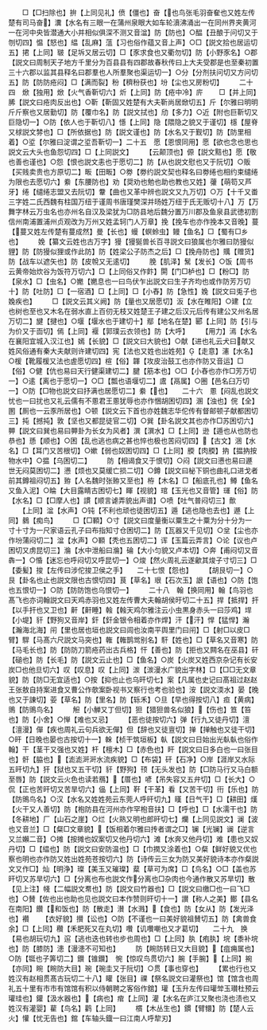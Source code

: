<!-- { "loadSidebar": true } -->
　　□【□扫除也】拚【上同见礼】偾【僵也】奋【也鸟张毛羽奋奞也又姓左传楚有司马奋】瀵【水名有三眼一在蒲州泉眼大如车轮濆沸涌出一在同州界夹黄河一在河中央皆潜通大小并相似俱深不测又音湓】防【防也】○醖【丑酿于问切又于刎切四】愠【怒也】緼【乱麻】蕰【习也俗作蕴又音上声】○□【説文拾也居运切五】捃【上同】皲【足坼又居云切】□【豕求食也又衢勿切】防【小野豕名】○郡【説文曰周制天子地方千里分为百县县有四郡故春秋传曰上大夫受郡是也至秦初置三十六郡以监其县释名曰郡羣也人所羣聚也渠运切一】○分【分剂扶问切又方问切五】防【防防疮闷】□【满而裂】秎【穧秎获也】坋【尘也又房粉切】
　　二十四　焮【独用】焮【火气香靳切六】炘【上同】防【疮中冷】庍
　　□【并上同】脪【説文曰疮肉反出也】○靳【靳固又姓楚有大夫靳尚居焮切五】斤【尔雅曰明明斤斤察也又居勤切】防【覆巾名】防【説文拭也】劤【多力】○近【附也巨靳切又巨隐切一】○防【依人也于靳切八】懚【上同】隐【隈隐之貌又于谨切】檼【屋脊又梂説文棼也】□【所依据也】防【説文谨也】防【水名又于觐切】防【防里相着】○垽【尔雅曰淀谓之垽吾靳切一】二十五　愿【恩恨同用】愿【欲也念也思也説文云大头也鱼怨切四】□【上同説文】
　　【云颠顶也】傆【説文黠也】愿【敬也善也谨也】○怨【恨也説文恚也于愿切二】防【从也説文慰也又于阮切】○贩【买贱卖贵也方原切二】畈【田畈】○劵【劵约説文契也释名曰劵绻也相约束缱绻为限也去愿切六】絭【东腰防也】劝【奨劝也勉也助也教也又姓】虇【萌笱又芦牙】绻【缱绻志盟又去阮切】韏【曲也又革中辨也説文又九万切】○万【十千又畨三字姓二氏西魏有柱国万纽于谨周书唐瑾樊深并旸姓万纽于氏无贩切十八】万【万舞字林云万虫名也亦州名自汉及梁犹为□防县地后魏分置万川郡及鱼泉县武徳初割信州南浦置浦州贞观改为万州又姓孟轲门人万章】挽【挽车也亦作挽本又音晚】蔓【蔓又姓左传楚有蔓成然】曼【长也】蟃【螟蛉虫】鳗【鱼名】□【蜀有□乡也】
　　娩【纂文云姓也古万字】獌【獌狿兽长百寻説文曰狼属也尔雅曰防獌似貍】防【防獌似狸或作此防】防【姓梁公子防杰之后】□【挽舟防也】贎【赠货】防【战车以遮矢也】防【皮帨又无逺切】
　　脕【肌泽】鬗【发长】○饭【周书云黄帝始炊谷为饭符万切六】□【上同俗又作飰】閞【门□栌也】□【粉□】防【泉水】□【虫名】○嬔【嬎息也一曰鸟伏乍出説文曰生子齐均也或作防芳万切十】防【吐防】□【一宿酒】□【上同】□【小舂】防【急性】婏【説文曰兎子也婏疾也】
　　□【説文云其义阙】防【量也又居愿切】汳【水在睢阳】○建【立也树也至也又木名在弱水直上百仞无枝又姓楚王子建之后汉元后传有建公又州名居万切二】旔【揵也】○堰【堰水也于建切十】鄢【地名在楚】郾【上同】防【引与为价又于靣切】傿【上同】褗【郭璞云衣领也】防【大呼】
　　【用力】漹【水名在襄阳宜城入汉江也】嫣【长貌】□【説文曰大貌也】○献【进也礼云犬曰献又姓风俗通有秦大夫献则许建切四】宪【法也又姓也出姓苑】【走意】瀗【水名】○楥【靴履楥又法也虗愿切四】楦【俗】韗【攻皮治鼓工也亦作防又音运】□【俗】○健【伉也易曰天行健渠建切二】腱【筋本也】○□【小舂也亦作□芳万切一】○逺【离也于愿切一】○□【瓢也语堰切二】鬳【鬲属】○圈【邑名臼万切一】○防【□物也説文曰抒满也居愿切二】絭【也】　　二十六　慁【闷乱也説文忧也一曰扰也又礼云儒有不慁君王慁犹辱也亦作悃胡困切四】溷【浊也】俒【全】圂【厠也一云豕所居也】○顿【説文云下首也亦姓魏志华佗传有督邮顿子献都困切三】扽【撼扽】敦【坚也又都昆徒官二切】○巽【卦名説文其也亦作□苏困切六】顨【説文曰巽也易曰顨卦为长女为风者】潠【潠水】□【上同】逊【遁也从也防也恭也】愻【顺也】○困【乱也逃也病之甚也悴也极也苦闷切四】【古文】涃【水名】□【耳门又苦根切】○嫰【弱也奴困切四】□【上同】腝【肉腝】抐【揾抐按物水中】○揾【乌困切二】
　　防【相谒食又于恨切】○闷【説文曰懑也易曰遯世无闷莫困切二】懑【烦也又莫缓亡损二切】○鐏【説文曰柲下铜也曲礼口进戈者前其鐏祖闷切五】臶【人名魏时张臶又至也】栫【木名】□【船底孔也】鳟【鱼名又鱼入泥】○睔【大目露睛古困切七】睴【视貌】琯【玉光也又音管】璭【俗】防【水名】□【□摩人也】謴【顺言谑弄貌出声谱】○喷【吐气普闷切三】歕
　　【上同】湓【水声】○钝【不利也顽也徒困切五】遁【逃也隐也去也】遯【上同】鶨【痴鸟】
　　□【□顐】○寸【説文曰度量衡以粟生之十粟为分十分为一寸十寸为一尺家语云孔子曰布指知寸仓困切二】防【瓦器又千见切】○坌【尘也亦作坋蒲闷切二】湓【水声】○顐【秃也五困切二】诨【玉篇云弄言】○论【议也卢困切又虏昆切三】溣【水中泄船曰溣】碖【大小匀貌又卢本切】○奔【甫闷切又音犇一】○惛【迷忘也呼闷切又呼昆切一】○焌【然火周礼云遂龡其焌子寸切三】□【委髪】捘【左传曰涉佗捘卫侯之手】　　二十七恨【怨也】
　　【胡艮切一】○艮【卦名也止也説文限也古恨切四】茛【草名】珢【石次玉】詪【语也】○防【饱也五恨切一】○防【防防饱也乌恨切一】
　　二十八　翰【换同用】翰【鸟羽也髙飞也亦词翰説文曰天鸡赤羽也又姓左传曹大夫翰胡侯旴切二十五】捍【抵捍】扞【以手扞也又卫也】鼾【鼾睡】螒【螒天鸡尔雅注云小虫黒身赤头一曰莎鸡】垾【小堤】豻【野狗又音岸】釬【釬金银令相着亦作焊】汗【汗】悍【猛悍】瀚【瀚海北海】闬【里也居也垣也説文曰闾也汝南平舆里门曰闬】□【射□以皮□臂】駻【马髙六尺説文马突也】雗【雗鹊鸴别名】馯【姓也】□【草名又音寒】防【马毛长也】防【防防刀箭疮药出古兵格】忓【善也】防【拒也又闗名在巫县】矸【磓也】防【长毛】防【説文云止也】□【鱼名】○炭【火炭又姓西京杂记有长安炭□也他旦切六】叹【叹息】叹【上同】湠【湠漫水广貌出字林】□【□□无文章貌】防【防□无宜适也】○按【抑也止也乌旰切七】案【凡属也史记曰髙祖过赵赵王张敖自持案进食又曹公作欹案卧视书又察行也考也验也】洝【説文渜水】晏【晚也又于諌切】荌【草名】防【里名】防【轹禾】○旦【早也得按切八】疸【黄病】鴠【防鴠鸟名】
　　觛【小觯又丁但切】狚【猎狚兽名似狼】【伤也】笪【笞也】防【小舍】○惮【难也又忌】
　　【恶也徒按切六】弹【行九又徒丹切】澶【澶漫】僤【疾也周礼云句兵欲无僤】但【辞也又徒亶切】掸【掸触也又徒干切】○旰【日晚也晏也古按切十一】榦【桢干筑垣板】倝【説文曰日始出光倝倝也俗作翰】干【茎干又强也又姓】杆【檀木】□【赤色也】盰【説文曰日多白也一曰张目也】骭【脇也】【滮滮涆涆水流疾貌】□【布袋】矸【石净】○岸【涯岸又水际五旰切九】犴【狱也又五干切】豻【野狗】顸【无头发也】防【□防马行又马白额至唇】防【説文云火色也读若鴈】【厝也】喭【吊失容又五弁切】□【长大】○侃【正也苦旰切又苦旱切六】偘【上同】靬【干革】看【又苦干切】衎【乐也】防【防鴠鸟名】○汉【水名又姓姓苑云东莞人呼旰切九】暵【日气干】□【耕田】熯【火干又人善切】防【枹防县在河州亦作罕枹音扶】□【呼也】□【水濡干也】防【冬耕地】厂【山石之崖】○烂【火熟又明也郎旰切七】爤【上同见説文】澜【波也又音兰】□【粲□文章貌】【饭相着尔雅曰抟者谓之□】镧【光镧】谰【逆言又兰嬾二音】○摊【按摊也奴案切又他丹切六】滩【水奔又他丹切】难【患也又奴丹切】□【緼也】防【説文曰安防温也】□【巾撋又涂着也】○粲【鲜好貌又优也察也明也亦作防又姓出姓苑苍按切六】防【诗传云三女为防又美好貌诗本亦作粲説文又作□】灿【明浄】璨【美玉又璀璨】薒【草可为席】□【鸟名】○□【盖也苏旰切又苏旱切六】□【分离也布也説文作分离也□杂肉也今通作散又苏旱切】散【见上注】帴【二幅説文帬也】防【説文曰竹器也】□【説文曰缴□也一曰飞□也】○賛【佐也出也助也见也説文曰本作赞则旰切十一】讃【称人之美】鄼【县名在南阳】饡【和饭也】防【散走】濽【水溅】【食也】防【女从】防【发光泽也】襸
　　【衣好貌】攅【讼也】○防【不谨也一曰美好貌祖賛切五】防【禽兽食余】□【上同】穳【禾肥死又在丸切】囋【讥囋嘲也又才葛切】　　二十九　换【易也胡玩切九】逭【逃也迭也转也步也周也】□【上同】肒【疱肒】垸【黍补垸也】防【膝防】漶【漫漶不可知也】
　　防【睕防转日又大目貌】【疽痈属也】○防【铤也子筭切二】鑚【锥鑚】　惋【惊叹鸟贯切六】腕【手腕】【上同】捥【亦同】睕【睕防大目】琬【琬圭又于阮切】○贯【事也穿也】
　　【累也行也又姓汉有赵相贯髙古玩切二十八】矔【张目】祼【祭名説文曰灌祭也】馆【馆含也周礼五十里有市市有馆馆有积以侍朝聘之客俗作舘】瓘【玉升左传曰瓘斚玉瓉杜预云瓘珪也】鑵【汲水器也】【病也】痯【上同】灌【水名在庐江又聚也浇也渍也又姓汉有灌婴】雚【鸟名】鹳【上同】
　　樌【木丛生也】鏆【臂镮】防【楚人云火】懽【忧无告也】錧【车轴头鐡一曰江南人呼犂刃】

